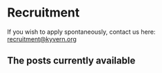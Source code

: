 # Recruitment
If you wish to apply spontaneously, contact us here: recruitment@kyvern.org
## The posts currently available
